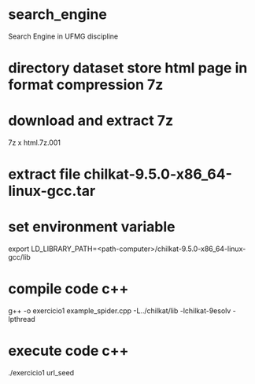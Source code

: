 # search_engine
Search Engine in UFMG discipline 

# directory dataset store html page in format compression 7z
# download and extract 7z
7z x html.7z.001

# extract file chilkat-9.5.0-x86_64-linux-gcc.tar 
# set environment variable
export LD_LIBRARY_PATH=\<path-computer\>/chilkat-9.5.0-x86_64-linux-gcc/lib

# compile code c++
g++ -o exercicio1 example_spider.cpp -L../chilkat/lib -lchilkat-9esolv -lpthread

# execute code c++
./exercicio1 url_seed
